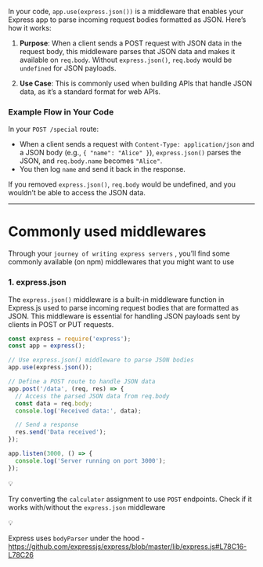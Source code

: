 In your code, `app.use(express.json())` is a middleware that enables your Express app to parse incoming request bodies formatted as JSON. Here’s how it works:

1. **Purpose**: When a client sends a POST request with JSON data in the request body, this middleware parses that JSON data and makes it available on `req.body`. Without `express.json()`, `req.body` would be `undefined` for JSON payloads.

2. **Use Case**: This is commonly used when building APIs that handle JSON data, as it’s a standard format for web APIs.

### Example Flow in Your Code
In your `POST /special` route:
- When a client sends a request with `Content-Type: application/json` and a JSON body (e.g., `{ "name": "Alice" }`), `express.json()` parses the JSON, and `req.body.name` becomes `"Alice"`.
- You then log `name` and send it back in the response.

If you removed `express.json()`, `req.body` would be undefined, and you wouldn’t be able to access the JSON data.

---

# Commonly used middlewares

Through your `journey of writing express servers` , you’ll find some commonly available (on npm) middlewares that you might want to use

### 1. express.json

The `express.json()` middleware is a built-in middleware function in Express.js used to parse incoming request bodies that are formatted as JSON. This middleware is essential for handling JSON payloads sent by clients in POST or PUT requests.

```jsx
const express = require('express');
const app = express();

// Use express.json() middleware to parse JSON bodies
app.use(express.json());

// Define a POST route to handle JSON data
app.post('/data', (req, res) => {
  // Access the parsed JSON data from req.body
  const data = req.body;
  console.log('Received data:', data);

  // Send a response
  res.send('Data received');
});

app.listen(3000, () => {
  console.log('Server running on port 3000');
});
```

<aside>
💡

Try converting the `calculator` assignment to use `POST` endpoints. Check if it works with/without the `express.json` middleware

</aside>

<aside>
💡

Express uses `bodyParser` under the hood - https://github.com/expressjs/express/blob/master/lib/express.js#L78C16-L78C26

</aside>